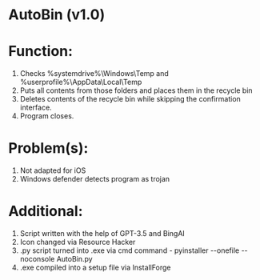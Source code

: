 # AutoBin (v1.0)

# Function:

1. Checks %systemdrive%\Windows\Temp and %userprofile%\AppData\Local\Temp
2. Puts all contents from those folders and places them in the recycle bin
3. Deletes contents of the recycle bin while skipping the confirmation interface.
4. Program closes.

# Problem(s):

1. Not adapted for iOS
2. Windows defender detects program as trojan

# Additional:

1. Script written with the help of GPT-3.5 and BingAI
2. Icon changed via Resource Hacker
3. .py script turned into .exe via cmd command - pyinstaller --onefile --noconsole AutoBin.py
4. .exe compiled into a setup file via InstallForge
